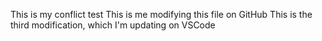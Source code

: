 This is my conflict test
This is me modifying this file on GitHub
This is the third modification, which I'm updating on VSCode